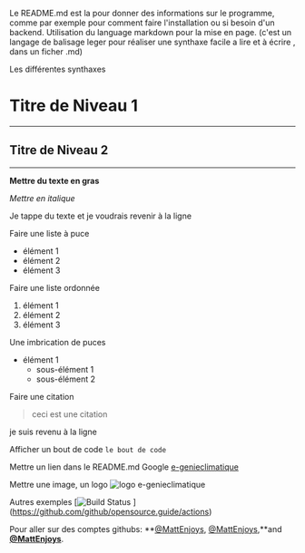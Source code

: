 Le README.md est la pour donner des informations sur le programme, comme par exemple pour comment faire l'installation ou si besoin d'un backend.
Utilisation du language markdown pour la mise en page. (c'est un langage de balisage leger pour réaliser une synthaxe facile a lire et à écrire , dans un ficher .md)

Les différentes synthaxes

# Titre de Niveau 1

---

## Titre de Niveau 2

---

**Mettre du texte en gras**

_Mettre en italique_

Je tappe du texte et je voudrais
revenir à la ligne

Faire une liste à puce

-   élément 1
-   élément 2
-   élément 3

Faire une liste ordonnée

1. élément 1
2. élément 2
3. élément 3

Une imbrication de puces

-   élément 1
    -   sous-élément 1
    -   sous-élément 2

Faire une citation

> ceci est une citation

je suis revenu à la ligne

Afficher un bout de code
`le bout de code`

Mettre un lien dans le README.md
Google [e-genieclimatique](https://www.e-genieclimatique.com)

Mettre une image, un logo
![logo e-genieclimatique](https://www.e-genieclimatique.com/wordpress/wp-content/uploads/2017/08/Logo-E-1.jpg)

Autres exemples
[![Build Status](https://github.com/github/opensource.guide/workflows§GitHub%20CI/badge.svg) ] (https://github.com/github/opensource.guide/actions)

Pour aller sur des comptes githubs:
**[@MattEnjoys][1], [@MattEnjoys][2],**and **[@MattEnjoys][3]**.

[1]: https://github.com/MattEnjoys
[2]: https://github.com/MattEnjoys
[3]: https://github.com/MattEnjoys
